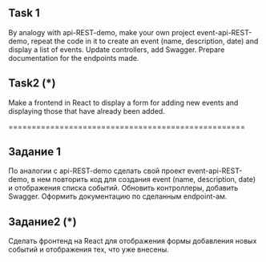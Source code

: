 ## Task 1
By analogy with api-REST-demo, make your own project event-api-REST-demo,
repeat the code in it to create an event (name, description, date) and display a list of events.
Update controllers, add Swagger.
Prepare documentation for the endpoints made.

## Task2 (*)
Make a frontend in React to display a form for adding new events and displaying those that have already been added.

===================================================

## Задание 1
По аналогии с api-REST-demo сделать свой проект event-api-REST-demo,
в нем повторить код для создания event (name, description, date) и отображения списка событий.
Обновить контроллеры, добавить Swagger.
Оформить документацию по сделанным endpoint-ам.

## Задание2 (*)
Сделать фронтенд на React для отображения формы добавления новых событий и отображения тех, что уже внесены.


